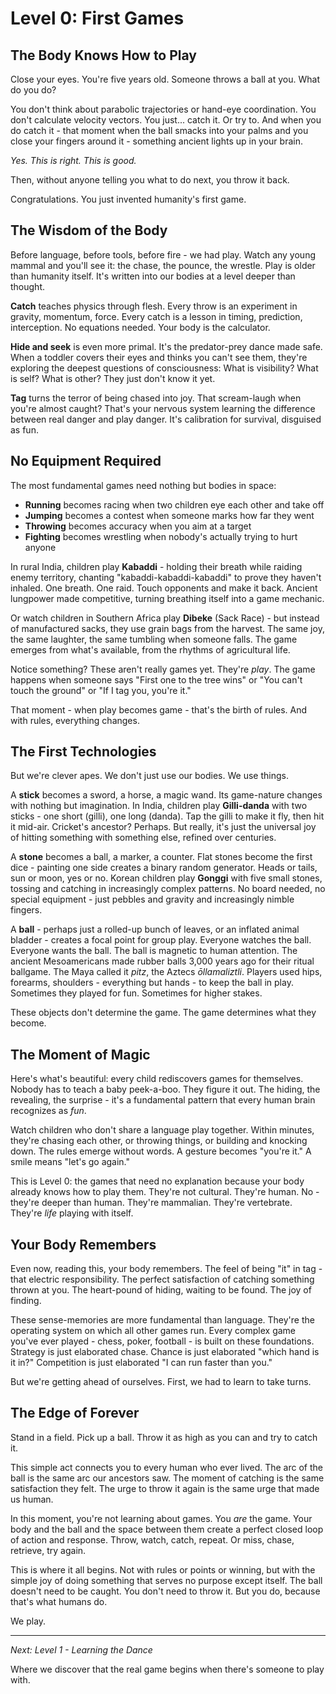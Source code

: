 # Level 0: First Games
## The Body Knows How to Play

Close your eyes. You're five years old. Someone throws a ball at you. What do you do?

You don't think about parabolic trajectories or hand-eye coordination. You don't calculate velocity vectors. You just... catch it. Or try to. And when you do catch it - that moment when the ball smacks into your palms and you close your fingers around it - something ancient lights up in your brain. 

*Yes. This is right. This is good.*

Then, without anyone telling you what to do next, you throw it back.

Congratulations. You just invented humanity's first game.

## The Wisdom of the Body

Before language, before tools, before fire - we had play. Watch any young mammal and you'll see it: the chase, the pounce, the wrestle. Play is older than humanity itself. It's written into our bodies at a level deeper than thought.

**Catch** teaches physics through flesh. Every throw is an experiment in gravity, momentum, force. Every catch is a lesson in timing, prediction, interception. No equations needed. Your body is the calculator.

**Hide and seek** is even more primal. It's the predator-prey dance made safe. When a toddler covers their eyes and thinks you can't see them, they're exploring the deepest questions of consciousness: What is visibility? What is self? What is other? They just don't know it yet.

**Tag** turns the terror of being chased into joy. That scream-laugh when you're almost caught? That's your nervous system learning the difference between real danger and play danger. It's calibration for survival, disguised as fun.

## No Equipment Required

The most fundamental games need nothing but bodies in space:

- **Running** becomes racing when two children eye each other and take off
- **Jumping** becomes a contest when someone marks how far they went
- **Throwing** becomes accuracy when you aim at a target
- **Fighting** becomes wrestling when nobody's actually trying to hurt anyone

In rural India, children play **Kabaddi** - holding their breath while raiding enemy territory, chanting "kabaddi-kabaddi-kabaddi" to prove they haven't inhaled. One breath. One raid. Touch opponents and make it back. Ancient lungpower made competitive, turning breathing itself into a game mechanic.

Or watch children in Southern Africa play **Dibeke** (Sack Race) - but instead of manufactured sacks, they use grain bags from the harvest. The same joy, the same laughter, the same tumbling when someone falls. The game emerges from what's available, from the rhythms of agricultural life.

Notice something? These aren't really games yet. They're *play*. The game happens when someone says "First one to the tree wins" or "You can't touch the ground" or "If I tag you, you're it."

That moment - when play becomes game - that's the birth of rules. And with rules, everything changes.

## The First Technologies

But we're clever apes. We don't just use our bodies. We use things.

A **stick** becomes a sword, a horse, a magic wand. Its game-nature changes with nothing but imagination. In India, children play **Gilli-danda** with two sticks - one short (gilli), one long (danda). Tap the gilli to make it fly, then hit it mid-air. Cricket's ancestor? Perhaps. But really, it's just the universal joy of hitting something with something else, refined over centuries.

A **stone** becomes a ball, a marker, a counter. Flat stones become the first dice - painting one side creates a binary random generator. Heads or tails, sun or moon, yes or no. Korean children play **Gonggi** with five small stones, tossing and catching in increasingly complex patterns. No board needed, no special equipment - just pebbles and gravity and increasingly nimble fingers.

A **ball** - perhaps just a rolled-up bunch of leaves, or an inflated animal bladder - creates a focal point for group play. Everyone watches the ball. Everyone wants the ball. The ball is magnetic to human attention. The ancient Mesoamericans made rubber balls 3,000 years ago for their ritual ballgame. The Maya called it *pitz*, the Aztecs *ōllamaliztli*. Players used hips, forearms, shoulders - everything but hands - to keep the ball in play. Sometimes they played for fun. Sometimes for higher stakes.

These objects don't determine the game. The game determines what they become.

## The Moment of Magic

Here's what's beautiful: every child rediscovers games for themselves. Nobody has to teach a baby peek-a-boo. They figure it out. The hiding, the revealing, the surprise - it's a fundamental pattern that every human brain recognizes as *fun*.

Watch children who don't share a language play together. Within minutes, they're chasing each other, or throwing things, or building and knocking down. The rules emerge without words. A gesture becomes "you're it." A smile means "let's go again."

This is Level 0: the games that need no explanation because your body already knows how to play them. They're not cultural. They're human. No - they're deeper than human. They're mammalian. They're vertebrate. They're *life* playing with itself.

## Your Body Remembers

Even now, reading this, your body remembers. The feel of being "it" in tag - that electric responsibility. The perfect satisfaction of catching something thrown at you. The heart-pound of hiding, waiting to be found. The joy of finding.

These sense-memories are more fundamental than language. They're the operating system on which all other games run. Every complex game you've ever played - chess, poker, football - is built on these foundations. Strategy is just elaborated chase. Chance is just elaborated "which hand is it in?" Competition is just elaborated "I can run faster than you."

But we're getting ahead of ourselves. First, we had to learn to take turns.

## The Edge of Forever

Stand in a field. Pick up a ball. Throw it as high as you can and try to catch it.

This simple act connects you to every human who ever lived. The arc of the ball is the same arc our ancestors saw. The moment of catching is the same satisfaction they felt. The urge to throw it again is the same urge that made us human.

In this moment, you're not learning about games. You *are* the game. Your body and the ball and the space between them create a perfect closed loop of action and response. Throw, watch, catch, repeat. Or miss, chase, retrieve, try again.

This is where it all begins. Not with rules or points or winning, but with the simple joy of doing something that serves no purpose except itself. The ball doesn't need to be caught. You don't need to throw it. But you do, because that's what humans do.

We play.

---

*Next: Level 1 - Learning the Dance*

Where we discover that the real game begins when there's someone to play with.